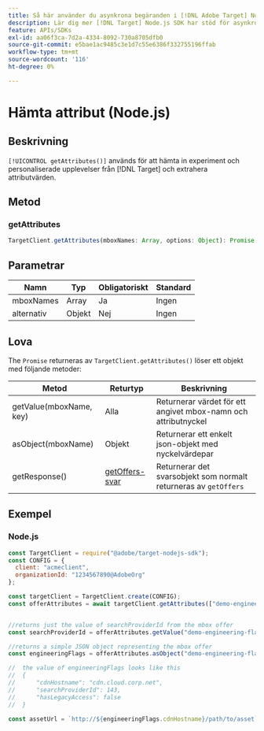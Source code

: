 ```yaml
---
title: Så här använder du asynkrona begäranden i [!DNL Adobe Target] Node.js SDK
description: Lär dig mer [!DNL Target] Node.js SDK har stöd för asynkrona begäranden, vilket kan minska den effektiva måltiden till noll.
feature: APIs/SDKs
exl-id: aa06f3ca-7d2a-4334-8092-730a8705dfb0
source-git-commit: e5bae1ac9485c3e1d7c55e6386f332755196ffab
workflow-type: tm+mt
source-wordcount: '116'
ht-degree: 0%

---
```


# Hämta attribut (Node.js)

## Beskrivning

`[!UICONTROL getAttributes()]` används för att hämta in experiment och personaliserade upplevelser från [!DNL Target] och extrahera attributvärden.

## Metod

### getAttributes

```js {line-numbers="true"}
TargetClient.getAttributes(mboxNames: Array, options: Object): Promise
```

## Parametrar

| Namn | Typ | Obligatoriskt | Standard |
| --- | --- | --- |--- |
| mboxNames | Array | Ja | Ingen |
| alternativ | Objekt | Nej | Ingen |

## Lova

The `Promise` returneras av `TargetClient.getAttributes()` löser ett objekt med följande metoder:

| Metod | Returtyp | Beskrivning |
| --- | --- | --- |
| getValue(mboxName, key) | Alla | Returnerar värdet för ett angivet mbox-namn och attributnyckel |
| asObject(mboxName) | Objekt | Returnerar ett enkelt json-objekt med nyckelvärdepar |
| getResponse() | [getOffers-svar](https://github.com/jasonwaters/target-nodejs-sdk#targetclientgetoffers) | Returnerar det svarsobjekt som normalt returneras av `getOffers` |

## Exempel

### Node.js

```js {line-numbers="true"}
const TargetClient = require("@adobe/target-nodejs-sdk");
const CONFIG = {
  client: "acmeclient",
  organizationId: "1234567890@AdobeOrg"
};

const targetClient = TargetClient.create(CONFIG);
const offerAttributes = await targetClient.getAttributes(["demo-engineering-flags"]);


//returns just the value of searchProviderId from the mbox offer
const searchProviderId = offerAttributes.getValue("demo-engineering-flags", "searchProviderId");

//returns a simple JSON object representing the mbox offer
const engineeringFlags = offerAttributes.asObject("demo-engineering-flags");

//  the value of engineeringFlags looks like this
//  {
//      "cdnHostname": "cdn.cloud.corp.net",
//      "searchProviderId": 143,
//      "hasLegacyAccess": false
//  }

const assetUrl = `http://${engineeringFlags.cdnHostname}/path/to/asset`;
```
